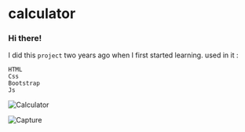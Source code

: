 # calculator

### Hi there!

I did this `project` two years ago when I first started learning.
used in it :

```
HTML
Css
Bootstrap
Js
```

![Calculator](https://github.com/ahmedmohamedag/calculator_0/assets/145150395/cf53dbe4-cca7-4f8e-b6ba-b82e031bbbc6)

![Capture](https://github.com/ahmedmohamedag/calculator_0/assets/145150395/7194cfdb-87ce-4781-80fd-8c9224f74339)
